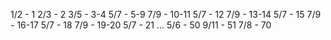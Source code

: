 1/2 - 1
2/3 - 2
3/5 - 3-4
5/7 - 5-9
7/9 - 10-11
5/7 - 12
7/9 - 13-14
5/7 - 15
7/9 - 16-17
5/7 - 18
7/9 - 19-20
5/7 - 21
...
5/6 - 50
9/11 - 51
7/8 - 70
